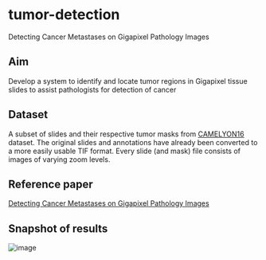 # tumor-detection
Detecting Cancer Metastases on Gigapixel Pathology Images

## Aim 
Develop a system to identify and locate tumor regions in Gigapixel tissue slides to assist pathologists for detection of cancer

## Dataset 
A subset of slides and their respective tumor masks from [CAMELYON16](https://camelyon17.grand-challenge.org/Data/) dataset. The original slides and annotations have already been converted to a more easily usable TIF format. Every slide (and mask) file consists of images of varying zoom levels.

## Reference paper
[Detecting Cancer Metastases on Gigapixel Pathology Images](https://arxiv.org/abs/1703.02442)

## Snapshot of results
![image](https://user-images.githubusercontent.com/16682366/125941704-20adf37c-5fe5-43b7-8ab8-45d1fce3d3e3.png)
